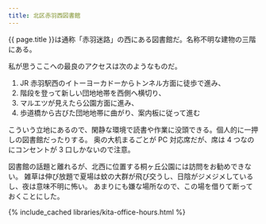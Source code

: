```yaml
---
title: 北区赤羽西図書館
---
```


{{ page.title }}は通称「赤羽迷路」の西にある図書館だ。名称不明な建物の三階にある。

私が思うここへの最良のアクセスは次のようなものだ。

1. JR 赤羽駅西のイトーヨーカドーからトンネル方面に徒歩で進み、
2. 階段を登って新しい団地地帯を西側へ横切り、
3. マルエツが見えたら公園方面に進み、
4. 歩道橋から古びた団地地帯に曲がり、案内板に従って進む

こういう立地にあるので、閑静な環境で読書や作業に没頭できる。個人的に一押しの図書館だったりする。
奥の大机まるごとが PC 対応席だが、席は 4 つなのにコンセントが 3 口しかないので注意。

図書館の話題と離れるが、北西に位置する桐ヶ丘公園には訪問をお勧めできない。
雑草は伸び放題で夏場は蚊の大群が飛び交うし、日陰がジメジメしているし、夜は意味不明に怖い。
あまりにも嫌な場所なので、この場を借りて断っておくことにした。

{% include_cached libraries/kita-office-hours.html %}
